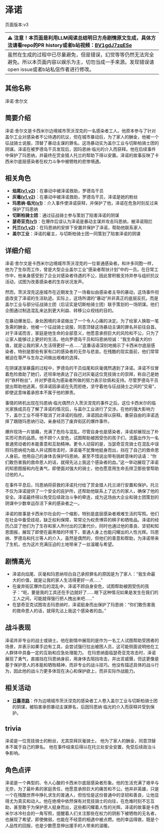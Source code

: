 # 泽诺
页面版本:v3
 

| :warning: 注意！本页面是利用LLM阅读总结明日方舟剧情原文生成，具体方法请看repo的PR history或者b站视频：[BV1gdJ7zqESe](https://www.bilibili.com/video/BV1gdJ7zqESe/)         |
|:----------------------------|
| 虽然在生成的过程中已尽量避免，但是错误，幻觉等等仍然无法完全避免。所以本页面内容以娱乐为主，切勿当成一手来源。发现错误请open issue或者b站私信作者进行修改。|



## 其他名称
泽诺·舍尔文
## 简要介绍
泽诺·舍尔文是卡西米尔边境城市茨沃涅克的一名感染者工人。他原本参与了针对盖尔工业对感染者不公待遇的抗议，但在城市暴动后，为了家人的酬金，他被一个征战骑士说服，顶替了暴动主谋的罪名。这场暴动实为盖尔工业与切斯柏骑士团的阴谋。泽诺在被罗德岛干员发现后，因玛恩纳·临光的介入而获释。他在后续事件中保护了玛恩纳，并最终在赏金猎人托兰的帮助下得以安置。泽诺的故事反映了卡西米尔底层感染者在权力斗争中被牺牲的悲惨境遇。
## 相关角色
-   **焰尾([v1](../chars/char_420_flamtl.md),[v2](char_420_flamtl.md))**：在暴动中被泽诺救助，罗德岛干员
-   **灰毫([v1](../chars/char_431_ashlok.md),[v2](char_431_ashlok.md))**：在暴动中被泽诺救助，罗德岛干员，泽诺是她的粉丝
-   **玛恩纳·临光([v1](../chars/extended_char_4ec778.md))**：介入事件使泽诺获释，并保护了他，泽诺在危急时刻反过来保护了玛恩纳
-   **切斯柏骑士团**：通过征战骑士参与策划了陷害泽诺的阴谋
-   **瑟奇亚克([v1](../chars/extended_char_se_qi_ya_ke.md))**：在爆炸后误认为泽诺是暴动主谋并攻击玛恩纳，被泽诺阻拦
-   **托兰([v1](../chars/extended_char_tuo_lan.md),[v2](extended_char_tuo_lan.md))**：在玛恩纳的安排下安置并保护了泽诺，帮助他联系家人
-   **盖尔工业**：泽诺的雇主，与切斯柏骑士团一同策划了陷害泽诺的阴谋
## 详细介绍
泽诺·舍尔文是卡西米尔边境城市茨沃涅克的一位普通感染者。和许多同胞一样，他为了生存而工作，曾是大型企业盖尔工业“感染者帮扶计划”中的一员。在日常工作中，他亲身感受到了企业对感染者待遇的不公，因此曾积极支持并参与组织抗议活动，试图为改善感染者的生存状况发声。

然而，茨沃涅克这座城市在近期发生了一场看似由感染者主导的暴动，这场事件彻底改变了泽诺的生活轨迹。实际上，这场所谓的“暴动”并非真正的底层反抗，而是盖尔工业与部分征战骑士团（后证实是切斯柏骑士团）联手策划的一场阴谋。他们企图通过制造混乱来达到更大利益、转移公众视线的目的。

在暴动爆发后，身处困境的泽诺做出了一个令人心痛的决定。为了给家人换取一笔急需的酬金，他被一个征战骑士说服，同意顶替这场暴动主谋的罪名并前往自首。对于泽诺而言，家庭是他生命的全部意义，他愿意承担巨大的风险和不公，只为了让家人能够过上更好的生活。他向罗德岛干员和玛恩纳坦诚：“我生命最大的价值，就是让我的家人生活得更好一点......”这番话语深刻地揭示了卡西米尔底层感染者，特别是那些有家有口的感染者的无奈与悲哀。在残酷的现实面前，他们常常被迫在尊严与生存之间做出艰难的选择。

在阴谋逐渐暴露的过程中，罗德岛的干员焰尾和灰毫偶然遇到了泽诺。泽诺不仅冒着危险救助了她们，还坦率地表达了自己对灰毫这位竞技骑士的崇拜，称自己是她的“铁杆粉丝”，并对罗德岛为感染者所做的努力表示钦佩和支持。尽管罗德岛干员提出帮助他逃离，但泽诺因承诺在先而拒绝，坚守着他与征战骑士之间的“交易”，即使这意味着承担本不属于他的罪责。

事情的转机出现在玛恩纳·临光偶然介入茨沃涅克的事件之后。这位卡西米尔的临光家族成员在了解了泽诺的情况后，与盖尔工业进行了交涉。在他的强大影响力下，盖尔工业不得不取消了对泽诺的指控，泽诺因此得以获释。重获自由的泽诺选择了跟随玛恩纳行动，亲身经历了废弃街区的爆炸事件。

爆炸现场一片狼藉，充满了危险与混乱。尽管自身也是感染者，泽诺却展现出了朴实而可贵的品质。他不顾个人安危，试图帮助被困受伤的孩子们，流露出作为一名普通劳动者的本能善意和互助精神。更令人动容的是，当瑟奇亚克骑士在混乱中误将玛恩纳视为敌人并试图攻击时，泽诺毫不犹豫地挺身而出，挡在了自己的救命恩人身前。他用自己的身体去保护玛恩纳，甚至不惜说出带有挑衅意味的话语：“你们敢伤害我的救命恩人的话，就得先沾上我这个感染者的血。”这一举动展现了泽诺的知恩图报和内在勇气，即使面对强大的骑士，他也愿意用生命去捍卫那些曾帮助过他的人。

在事件平息后，玛恩纳将获救的泽诺托付给了赏金猎人托兰进行安置和保护。托兰不仅为泽诺提供了一个安全的庇护所，还帮助他联系上了远方的家人，确保了他的安全。泽诺最终得以免受后续政治斗争的牵连，成为这场由大企业和骑士团策划的阴谋中少数幸运存活下来的感染者之一。

泽诺的故事是卡西米尔社会的一个缩影，特别是底层感染者艰难生活的写照。他们在社会中备受歧视，缺乏权利保障，常常沦为权贵博弈的棋子和牺牲品。泽诺的经历凸显了他们为了生存和家人所付出的沉重代价，同时也通过他的善良、坚韧和知恩图报，展现了即使在最黑暗的环境下，普通人身上也能闪耀出的人性光辉。玛恩纳、罗德岛和托兰等人的介入，虽然是偶然的，但他们的善意和帮助，为泽诺带来了生机，也为这片充满压迫的土地带来了一丝温暖与希望。
## 剧情高光
- 泽诺向焰尾、灰毫和玛恩纳坦白自己承担罪名的原因是为了家人：“我生命最大的价值，就是让我的家人生活得更好一点......”
- 在废弃街区爆炸后的混乱中，泽诺不顾自身安危，试图帮助被困受伤的孩子：“呃，要是我的工具还在手边就好了......眼下这种情况如果是发生在我们的工人之间，可能就得强行把人拽出来吧......”
- 在瑟奇亚克试图攻击玛恩纳时，泽诺挺身而出保护了玛恩纳：“你们敢伤害我的救命恩人的话，就得先沾上我这个感染者的血。”
## 战斗表现
泽诺并非专业的战士或骑士。他在剧情中展现的是作为一名工人试图帮助受困者的场景，并表示如果手边有工具，会尝试强行拉出被困人员，这可能侧面说明他在工人群体中具备一定的互助和应急处理能力。
在玛恩纳面临瑟奇亚克攻击时，泽诺展现了勇气，直接挡在玛恩纳身前，用身体去阻挡攻击，并出言威慑，但这更像是基于保护恩人的本能和牺牲精神，而非专业的战斗技巧。他没有描述具体的战斗行为，因此他的战斗力更多体现在决心和保护欲上，而非实际作战能力。
## 相关活动
-   **[日暮寻路](../stories/act12mini.md)**：作为边境城市茨沃涅克的感染者工人卷入盖尔工业与切斯柏骑士团的阴谋，被陷害承担暴动主谋罪名，后因玛恩纳·临光的介入而获释并受到保护。
## trivia
泽诺是一位竞技骑士的粉丝，尤其崇拜灰毫骑士。
他为了家人的酬金，同意顶替本不属于自己的罪名。
他在事件结束后得以在托兰处安全安置，免受后续政治斗争影响。
## 角色点评
泽诺是一个典型的、令人心酸的卡西米尔底层感染者形象。他的生活充满了艰辛与无奈，为了最朴素的家庭责任，他愿意承担巨大的痛苦和不公。他并非英雄，只是一个在残酷世界中挣扎求生的普通人，但恰恰是这份普通中的坚韧和善良，让他显得尤为真实和动人。他在绝境中依然保有对竞技骑士的向往，在危难时刻不忘互助，甚至敢于为保护恩人挺身而出，这些都闪耀着人性的光辉。泽诺的故事是卡西米尔冰冷社会的一角写照，提醒着人们关注那些在权力的阴影下被牺牲的无名者，也展现了希望，即使微弱，也能在不经意的相遇中被点燃。他的幸运得救，既是个人品性的回报，也是少数愿意伸出援手的人带来的温暖。
